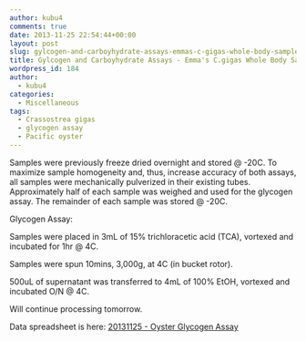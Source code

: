 ```yaml
---
author: kubu4
comments: true
date: 2013-11-25 22:54:44+00:00
layout: post
slug: gylcogen-and-carboyhydrate-assays-emmas-c-gigas-whole-body-samples
title: Gylcogen and Carboyhydrate Assays - Emma's C.gigas Whole Body Samples
wordpress_id: 184
author:
  - kubu4
categories:
  - Miscellaneous
tags:
  - Crassostrea gigas
  - glycogen assay
  - Pacific oyster
---
```


Samples were previously freeze dried overnight and stored @ -20C. To maximize sample homogeneity and, thus, increase accuracy of both assays, all samples were mechanically pulverized in their existing tubes. Approximately half of each sample was weighed and used for the glycogen assay. The remainder of each sample was stored @ -20C.

Glycogen Assay:

Samples were placed in 3mL of 15% trichloracetic acid (TCA), vortexed and incubated for 1hr @ 4C.

Samples were spun 10mins, 3,000g, at 4C (in bucket rotor).

500uL of supernatant was transferred to 4mL of 100% EtOH, vortexed and incubated O/N @ 4C.

Will continue processing tomorrow.

Data spreadsheet is here: [20131125 - Oyster Glycogen Assay](https://docs.google.com/spreadsheet/ccc?key=0AmS_90rPaQMzdHVBZGtENzFkZTNMM3BCTVNZQm1Cd2c&usp=sharing)
